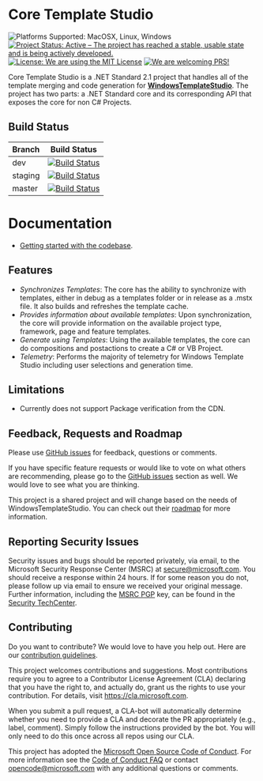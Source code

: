 # Core Template Studio

<img src="https://img.shields.io/badge/platform-linux--64%20%7C%20win--64%20%7C%20osx--64%20-lightgrey.svg" alt="Platforms Supported: MacOSX, Linux, Windows"/> <a href="https://www.repostatus.org/#active"><img src="https://www.repostatus.org/badges/latest/active.svg" alt="Project Status: Active – The project has reached a stable, usable state and is being actively developed." /></a> <a href="LICENSE.md"><img src="https://img.shields.io/badge/license-MIT-blue.svg" alt="License: We are using the MIT License"></a> <a href="CONTRIBUTING.md"><img src="https://img.shields.io/badge/PRs-Welcome-brightgreen.svg" alt="We are welcoming PRS!"></a>

Core Template Studio is a .NET Standard 2.1 project that handles all of the template merging and code generation for **[WindowsTemplateStudio](https://github.com/Microsoft/WindowsTemplateStudio)**. The project has two parts: a .NET Standard core and its corresponding API that exposes the core for non C# Projects.

## Build Status

| Branch  |                                                                                                                                 Build Status                                                                                                                                  |
| :------ | :---------------------------------------------------------------------------------------------------------------------------------------------------------------------------------------------------------------------------------------------------------------------------: |
| dev     |     [![Build Status](https://microsoftgarage.visualstudio.com/Intern%20GitHub/_apis/build/status/Web-Template-Studio-DevCI/CoreTemplateStudio-CI?branchName=dev)](https://microsoftgarage.visualstudio.com/Intern%20GitHub/_build/latest?definitionId=276&branchName=dev)     |
| staging | [![Build Status](https://microsoftgarage.visualstudio.com/Intern%20GitHub/_apis/build/status/Web-Template-Studio-DevCI/CoreTemplateStudio-CI?branchName=staging)](https://microsoftgarage.visualstudio.com/Intern%20GitHub/_build/latest?definitionId=276&branchName=staging) |
| master  |  [![Build Status](https://microsoftgarage.visualstudio.com/Intern%20GitHub/_apis/build/status/Web-Template-Studio-DevCI/CoreTemplateStudio-CI?branchName=master)](https://microsoftgarage.visualstudio.com/Intern%20GitHub/_build/latest?definitionId=276&branchName=master)  |

# Documentation

- [Getting started with the codebase](./docs/getting-started-developers.md).

## Features

- _Synchronizes Templates_: The core has the ability to synchronize with templates, either in debug as a templates folder or in release as a .mstx file. It also builds and refreshes the template cache.
- _Provides information about available templates_: Upon synchronization, the core will provide information on the available project type, framework, page and feature templates.
- _Generate using Templates_: Using the available templates, the core can do compositions and postactions to create a C# or VB Project.
- _Telemetry_: Performs the majority of telemetry for Windows Template Studio including user selections and generation time.

## Limitations

- Currently does not support Package verification from the CDN.

## Feedback, Requests and Roadmap

Please use [GitHub issues](https://github.com/Microsoft/CoreTemplateStudio/issues) for feedback, questions or comments.

If you have specific feature requests or would like to vote on what others are recommending, please go to the [GitHub issues](https://github.com/Microsoft/CoreTemplateStudio/issues) section as well. We would love to see what you are thinking.

This project is a shared project and will change based on the needs of WindowsTemplateStudio. You can check out their [roadmap](https://github.com/Microsoft/WindowsTemplateStudio/tree/dev/docs/roadmap.md) for more information.

## Reporting Security Issues

Security issues and bugs should be reported privately, via email, to the Microsoft Security
Response Center (MSRC) at [secure@microsoft.com](mailto:secure@microsoft.com). You should
receive a response within 24 hours. If for some reason you do not, please follow up via
email to ensure we received your original message. Further information, including the
[MSRC PGP](https://technet.microsoft.com/en-us/security/dn606155) key, can be found in
the [Security TechCenter](https://technet.microsoft.com/en-us/security/default).

## Contributing

Do you want to contribute? We would love to have you help out. Here are our [contribution guidelines](CONTRIBUTING.md).

This project welcomes contributions and suggestions. Most contributions require you to agree to a
Contributor License Agreement (CLA) declaring that you have the right to, and actually do, grant us
the rights to use your contribution. For details, visit https://cla.microsoft.com.

When you submit a pull request, a CLA-bot will automatically determine whether you need to provide
a CLA and decorate the PR appropriately (e.g., label, comment). Simply follow the instructions
provided by the bot. You will only need to do this once across all repos using our CLA.

This project has adopted the [Microsoft Open Source Code of Conduct](https://opensource.microsoft.com/codeofconduct/).
For more information see the [Code of Conduct FAQ](https://opensource.microsoft.com/codeofconduct/faq/) or
contact [opencode@microsoft.com](mailto:opencode@microsoft.com) with any additional questions or comments.
